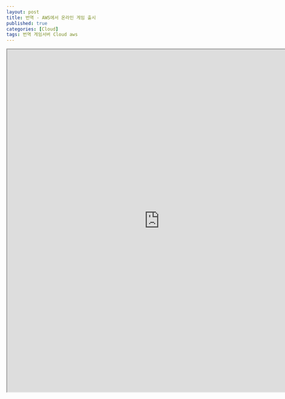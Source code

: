 ```yaml
---
layout: post
title: 번역 - AWS에서 온라인 게임 출시
published: true
categories: [Cloud]
tags: 번역 게임서버 Cloud aws
---
```

<iframe width="800" height="900" src="https://docs.google.com/document/d/e/2PACX-1vRWDyZ2Kc5AowoIuqp5V9uRP1MHkjmHCcu6cNEeFZImBRkayBfeDKOVd0ZpwhpYm3nZ-9m8uXAgwSNY/pub?embedded=true"></iframe>  
